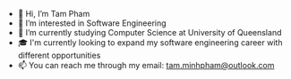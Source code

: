 - 👋 Hi, I’m Tam Pham
- 👀 I’m interested in Software Engineering
- 🌱 I’m currently studying Computer Science at University of Queensland
-  :mortar_board: I'm currently looking to expand my software engineering career with different opportunities
- 📫 You can reach me through my email: tam.minhpham@outlook.com

<!---
TamPham147/TamPham147 is a ✨ special ✨ repository because its `README.md` (this file) appears on your GitHub profile.
You can click the Preview link to take a look at your changes.
--->
